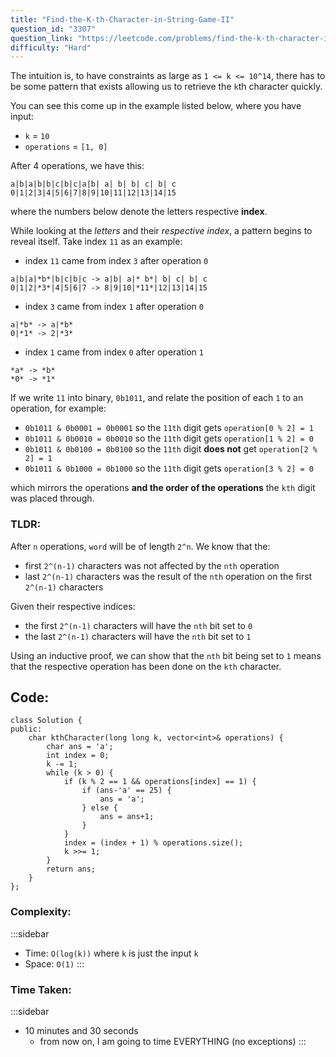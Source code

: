 ```yaml
---
title: "Find-the-K-th-Character-in-String-Game-II"
question_id: "3307"
question_link: "https://leetcode.com/problems/find-the-k-th-character-in-string-game-ii/"
difficulty: "Hard"
---
```


The intuition is, to have constraints as large as `1 <= k <= 10^14`,
there has to be some pattern that exists allowing us to retrieve the `k`th character quickly.

You can see this come up in the example listed below, where you have input:

- `k` = `10`
- `operations` = `[1, 0]`

After 4 operations, we have this:

```
a|b|a|b|b|c|b|c|a|b| a| b| b| c| b| c
0|1|2|3|4|5|6|7|8|9|10|11|12|13|14|15
```

where the numbers below denote the letters respective **index**.

While looking at the *letters* and their *respective index*, a pattern begins to reveal itself.
Take index `11` as an example:

- index `11` came from index `3` after operation `0`

```
a|b|a|*b*|b|c|b|c -> a|b| a|* b*| b| c| b| c
0|1|2|*3*|4|5|6|7 -> 8|9|10|*11*|12|13|14|15
```

- index `3` came from index `1` after operation `0`

```
a|*b* -> a|*b*
0|*1* -> 2|*3*
```

- index `1` came from index `0` after operation `1`

```
*a* -> *b* 
*0* -> *1* 
```

If we write `11` into binary, `0b1011`, and relate the position of each `1` to an operation, for example:

- `0b1011 & 0b0001 = 0b0001` so the `11th` digit gets `operation[0 % 2] = 1`
- `0b1011 & 0b0010 = 0b0010` so the `11th` digit gets `operation[1 % 2] = 0`
- `0b1011 & 0b0100 = 0b0100` so the `11th` digit **does not** get `operation[2 % 2] = 1`
- `0b1011 & 0b1000 = 0b1000` so the `11th` digit gets `operation[3 % 2] = 0`

which mirrors the operations **and the order of the operations** the `kth` digit was placed through.

### TLDR<span>:</span>

After `n` operations, `word` will be of length `2^n`. We know that the:

- first `2^(n-1)` characters was not affected by the `nth` operation
- last `2^(n-1)` characters was the result of the `nth` operation on the first `2^(n-1)` characters

Given their respective indices:

- the first `2^(n-1)` characters will have the `nth` bit set to `0`
- the last `2^(n-1)` characters will have the `nth` bit set to `1`

Using an inductive proof, we can show that the `nth` bit being set to `1` 
means that the respective operation has been done on the `kth` character.

## Code<span>:</span>

```{.cpp}
class Solution {
public:
    char kthCharacter(long long k, vector<int>& operations) {
        char ans = 'a';
        int index = 0;
        k -= 1;
        while (k > 0) {
            if (k % 2 == 1 && operations[index] == 1) {
                if (ans-'a' == 25) {
                    ans = 'a';
                } else {
                    ans = ans+1;
                }
            }
            index = (index + 1) % operations.size();
            k >>= 1;
        }
        return ans;
    }
};
```

### Complexity<span>:</span>

:::sidebar
- Time: `O(log(k))` where `k` is just the input `k`
- Space: `O(1)`
:::

### Time Taken<span>:</span>

:::sidebar
- 10 minutes and 30 seconds
    - from now on, I am going to time EVERYTHING (no exceptions)
:::

